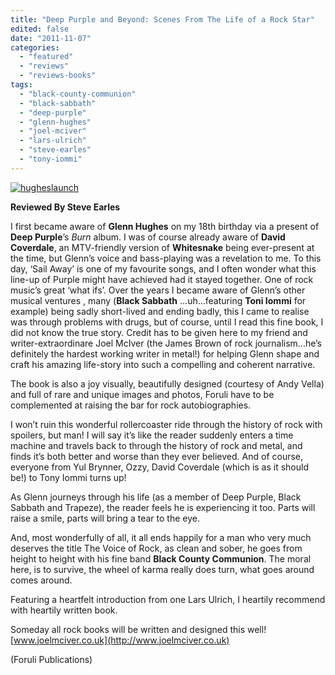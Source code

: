 ```yaml
---
title: "Deep Purple and Beyond: Scenes From The Life of a Rock Star"
edited: false
date: "2011-11-07"
categories:
  - "featured"
  - "reviews"
  - "reviews-books"
tags:
  - "black-county-communion"
  - "black-sabbath"
  - "deep-purple"
  - "glenn-hughes"
  - "joel-mciver"
  - "lars-ulrich"
  - "steve-earles"
  - "tony-iommi"
---
```


[![](http://www.hellbound.ca/wp-content/uploads/2011/11/hugheslaunch.jpg "hugheslaunch")](http://www.hellbound.ca/wp-content/uploads/2011/11/hugheslaunch.jpg)

**Reviewed By Steve Earles**

I first became aware of **Glenn Hughes** on my 18th birthday via a present of **Deep Purple**’s _Burn_ album. I was of course already aware of **David Coverdale**, an MTV-friendly version of **Whitesnake** being ever-present at the time, but Glenn’s voice and bass-playing was a revelation to me. To this day, ‘Sail Away’ is one of my favourite songs, and I often wonder what this line-up of Purple might have achieved had it stayed together. One of rock music’s great ‘what ifs’. Over the years I became aware of Glenn’s other musical ventures , many (**Black Sabbath** …uh…featuring **Toni Iommi** for example) being sadly short-lived and ending badly, this I came to realise was through problems with drugs, but of course, until I read this fine book, I did not know the true story. Credit has to be given here to my friend and writer-extraordinare Joel McIver (the James Brown of rock journalism...he’s definitely the hardest working writer in metal!) for helping Glenn shape and craft his amazing life-story into such a compelling and coherent narrative.

The book is also a joy visually, beautifully designed (courtesy of Andy Vella) and full of rare and unique images and photos, Foruli have to be complemented at raising the bar for rock autobiographies.

I won’t ruin this wonderful rollercoaster ride through the history of rock with spoilers, but man! I will say it’s like the reader suddenly enters a time machine and travels back to through the history of rock and metal, and finds it’s both better and worse than they ever believed. And of course, everyone from Yul Brynner, Ozzy, David Coverdale (which is as it should be!) to Tony Iommi turns up!

As Glenn journeys through his life (as a member of Deep Purple, Black Sabbath and Trapeze), the reader feels he is experiencing it too. Parts will raise a smile, parts will bring a tear to the eye.

And, most wonderfully of all, it all ends happily for a man who very much deserves the title The Voice of Rock, as clean and sober, he goes from height to height with his fine band **Black County Communion**. The moral here, is to survive, the wheel of karma really does turn, what goes around comes around.

Featuring a heartfelt introduction from one Lars Ulrich, I heartily recommend with heartily written book.

Someday all rock books will be written and designed this well! [www.joelmciver.co.uk](http://www.joelmciver.co.uk)

(Foruli Publications)
